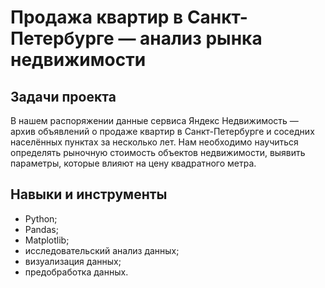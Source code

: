 # Продажа квартир в Санкт-Петербурге — анализ рынка недвижимости

## Задачи проекта
В нашем распоряжении данные сервиса Яндекс Недвижимость — архив объявлений о продаже квартир в Санкт-Петербурге и соседних населённых пунктах за несколько лет. Нам необходимо научиться определять рыночную стоимость объектов недвижимости, выявить параметры, которые влияют на цену квадратного метра.

## Навыки и инструменты
- Python;
- Pandas;
- Matplotlib;
- исследовательский анализ данных;
- визуализация данных;
- предобработка данных.



